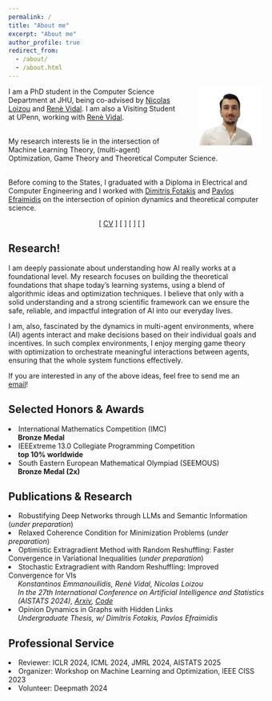 ```yaml
---
permalink: /
title: "About me"
excerpt: "About me"
author_profile: true
redirect_from: 
  - /about/
  - /about.html
---
```

<p><img src="../images/bio1.jpg" width="25%" style="margin-left: 30px; float:right; margin-bottom: 10px;">
<span>
I am a PhD student in the Computer Science Department at JHU, being co-advised by <a href="https://nicolasloizou.github.io/">Nicolas Loizou</a> and <a href="http://vision.jhu.edu/rvidal.html">Renè Vidal</a>. I am also a Visiting Student at UPenn, working with <a href="http://vision.jhu.edu/rvidal.html">Renè Vidal</a>.
<br>
<br>

My research interests lie in the intersection of Machine Learning Theory, (multi-agent) Optimization, Game Theory and Theoretical Computer Science.
<br>
<br>

Before coming to the States, I graduated with a Diploma in Electrical and Computer Engineering and I worked with <a href="http://www.softlab.ntua.gr/~fotakis/">Dimitris Fotakis</a> and <a href="https://euclid.ee.duth.gr/">Pavlos Efraimidis</a> on the intersection of opinion dynamics and theoretical computer science. 
</span>
</p>
<div style="text-align: center; margin-right: 10%">
  [ <a href="/_pages/Resume_Konstantinos_Emmanouilidis.pdf">CV</a> ]   
  [ <a href="mailto:emmanouilidis.kons@gmail.com"><i class="fas fa-envelope"></i></a> ]  
  [ <a href="http://www.linkedin.com/in/emmanouilidisk/"><i class="fab fa-linkedin"></i></a> ]   
  [ <a href="https://github.com/emmanouilidisk"><i class="fab fa-github"></i></a> ]  
</div>
<h2>Research!</h2>
I am deeply passionate about understanding how AI really works at a foundational level. My research focuses on building the theoretical foundations that shape today’s learning systems, using a blend of algorithmic ideas and optimization techniques. I believe that only with a solid understanding and a strong scientific framework can we ensure the safe, reliable, and impactful integration of AI into our everyday lives.   

I am, also, fascinated by the dynamics in multi-agent environments, where (AI) agents interact and make decisions based on their individual goals and incentives. In such complex environments, I enjoy merging game theory with optimization to orchestrate meaningful interactions between agents, ensuring that the whole system functions effectively. 

If you are interested in any of the above ideas, feel free to send me an <a href="mailto:emmanouilidis.kons@gmail.com">email</a>!  

<h2>Selected Honors & Awards</h2>  
<li>International Mathematics Competition (IMC)  
  <br> <span style="position: relative; left: +1.35em;"><b>Bronze Medal</b></span> 
</li>
<li>IEEExtreme 13.0 Collegiate Programming Competition 
  <br> <span style="position: relative; left: +1.35em;"><b>top 10% worldwide</b></span>
</li> 
<li>South Eastern European Mathematical Olympiad (SEEMOUS) 
<br> <span style="position: relative; left: +1.35em;"><b>Bronze Medal (2x) </b></span>
</li> 

<h2>Publications &amp; Research</h2>
<li>Robustifying Deep Networks through LLMs and Semantic Information (<i>under preparation</i>)
<li> Relaxed Coherence Condition for Minimization Problems (<i>under preparation</i>)
<li> Optimistic Extragradient Method with Random Reshuffling: Faster Convergence in Variational Inequalities (<i>under preparation</i>)
</li>
<li>Stochastic Extragradient with Random Reshuffling: Improved Convergence for VIs
  <br> <span style="position: relative; left: +1.35em;"><i>Konstantinos Emmanouilidis, Renè Vidal, Nicolas Loizou</i>
  <br> <i>In the 27th International Conference on Artificial Intelligence and Statistics (AISTATS 2024), <a href="https://arxiv.org/abs/2403.07148"> Arxiv</a>, <a href="https://github.com/emmanouilidisk/Stochastic-ExtraGradient-with-Random-Reshuffling"> Code </a></i>
<li>Opinion Dynamics in Graphs with Hidden Links
  <br> <span style="position: relative; left: +1.35em;"><i>Undergraduate Thesis, w/ Dimitris Fotakis, Pavlos Efraimidis</i></span>
</li> 

<h2>Professional Service</h2>
<li>Reviewer: ICLR 2024, ICML 2024, JMRL 2024, AISTATS 2025
<li>Organizer: Workshop on Machine Learning and Optimization, IEEE CISS 2023
<li>Volunteer: Deepmath 2024
</li> 
